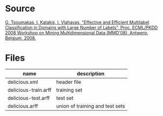 # Source

[G. Tsoumakas, I. Katakis, I. Vlahavas, "Effective and Efficient Multilabel Classification in Domains with Large Number of Labels", Proc. ECML/PKDD 2008 Workshop on Mining Multidimensional Data (MMD'08), Antwerp, Belgium, 2008.](http://intelligence.csd.auth.gr/publication/conference-papers/effective-and-efficient-multilabel-classification-in-domains-with-large-number-of-labels) 

# Files

| name                 | description                     |
| -------------------- | ------------------------------- |
| delicious.xml        | header file                     |
| delicious-train.arff | training set                    |
| delicious-test.arff  | test set                        |
| delicious.arff       | union of training and test sets |


